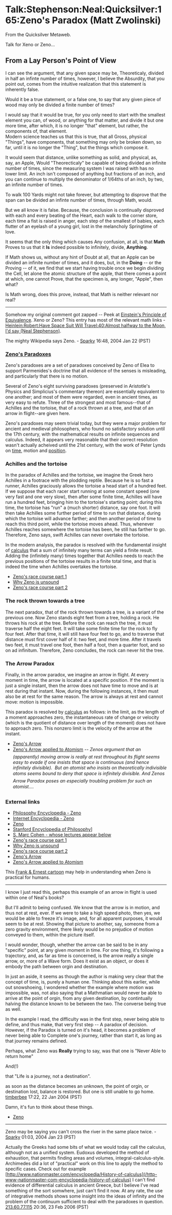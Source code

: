 
# Talk:Stephenson:Neal:Quicksilver:165:Zeno's Paradox (Matt Zwolinski)

From the Quicksilver Metaweb.

Talk for Xeno or Zeno...


## From a Lay Person's Point of View


I can see the argument, that any given space may be, Theoreticaly, divided in half an infinte number of times, however, I believe the Absurdity, that you point out, comes from the intuitive realization that this statement is inherently false.

Would it be a true statement, or a false one, to say that any given piece of wood may only be divided a finite number of times?

I would say that it would be true, for you only need to start with the smallest element you can, of wood, or anything for that matter, and divide it but one more time, after which, it is no longer "that" element, but rather, the components of, that element.   
Modern science teaches us that this is true, that all Gross, physical "Things", have components, that something may only be broken down, so far, until it is no longer the "Thing", but the things which compose it.

It would seem that distance, unlike something as solid, and physical, as, say, an Apple, Would "Theorecticaly" be capable of being divided an infinite number of times, since the measuring system I was raised with has no lower limit. An inch isn't composed of anything but fractions of an inch, and you can continue to multiply the denominator of 1/64ths of an inch, by two, an infinite number of times. 

To walk 100 Yards might not take forever, but attempting to disprove that the span can be divided an infinte number of times, through Math, would.

But we all know it is false. Because, the conclusion is continually disproved with each and every beating of the Heart, each walk to the corner store, each time a fist is raised in anger, each step of the smallest of babies, each flutter of an eyelash of a young girl, lost in the melancholy Springtime of love.

It seems that the only thing which causes Any confusion, at all, is that **Math** Proves to us that it **Is** indeed possible to infinitely, divide, **Anything**.

If Math shows us, without any hint of Doubt at all, that an Apple can be divided an infinite number of times, and it does, but, in the **Doing** -- or the Proving -- of it, we find that we start having trouble once we begin dividing the Cell, let alone the atomic structure of the apple, that there comes a point at which, one cannot Prove, that the specimen is, any longer, "Apple", then what? 

Is Math wrong, does this prove, instead, that Math is neither relevant nor real?


---


Somehow my original comment got zapped -- Peek at [Einstein's Principle of Equivalence](/einstein-s-principle-of-equivalence). Xeno or Zeno? This entry has most of the relevant math links - [Heinlein:Robert:Have Space Suit Will Travel:40:Almost halfway to the Moon, I'd say (Neal Stephenson)](/heinlein-robert-have-space-suit-will-travel-40-almost-halfway-to-the-moon-i-d-say-neal-stephenson).

The mighty Wikipedia says Zeno. - [Sparky](/user-stsparky) 16:48, 2004 Jan 22 (PST)

### [Zeno's Paradoxes](/http-en2-wikipedia-org-wiki-zeno-s-paradoxes)


Zeno's paradoxes are a set of paradoxes conceived by Zeno of Elea to support Parmenides's doctrine that all evidence of the senses is misleading, and particularly that there is no motion. 

Several of Zeno's eight surviving paradoxes (preserved in Aristotle's Physics and Simplicius's commentary thereon) are essentially equivalent to one another; and most of them were regarded, even in ancient times, as very easy to refute. Three of the strongest and most famous--that of Achilles and the tortoise, that of a rock thrown at a tree, and that of an arrow in flight--are given here. 

Zeno's paradoxes may seem trivial today, but they were a major problem for ancient and medieval philosophers, who found no satisfactory solution until the 17th century, with the mathematical results on infinite sequences and calculus. Indeed, it appears very reasonable that their correct resolution wasn't actually acheived until the 21st century, with the work of Peter Lynds on [time](/time-zone), motion and [position](/position). 

### Achilles and the tortoise

 
In the paradox of Achilles and the tortoise, we imagine the Greek hero Achilles in a footrace with the plodding reptile. Because he is so fast a runner, Achilles graciously allows the tortoise a head start of a hundred feet. If we suppose that each racer start running at some constant speed (one very fast and one very slow), then after some finite time, Achilles will have run a hundred feet, bringing him to the tortoise's starting point; during this time, the tortoise has "run" a (much shorter) distance, say one foot. It will then take Achilles some further period of time to run that distance, during which the tortoise will advance farther; and then another period of time to reach this third point, while the tortoise moves ahead. Thus, whenever Achilles reaches somewhere the tortoise has been, he still has farther to go. Therefore, Zeno says, swift Achilles can never overtake the tortoise. 

In the modern analysis, the paradox is resolved with the fundamental insight of [calculus](/calculus) that a sum of infinitely many terms can yield a finite result. Adding the (infinitely many) times together that Achilles needs to reach the previous positions of the tortoise results in a finite total time, and that is indeed the time when Achilles overtakes the tortoise.

* [Zeno's race course part 1](/http-faculty-washington-edu-smcohen-320-zeno1-htm)
* [Why Zeno is unsound](/http-faculty-washington-edu-smcohen-320-zeno2-htm)
* [Zeno's race course part 2](/http-faculty-washington-edu-smcohen-320-zeno3-htm)


### The rock thrown towards a tree


The next paradox, that of the rock thrown towards a tree, is a variant of the previous one. Now Zeno stands eight feet from a tree, holding a rock. He throws his rock at the tree. Before the rock can reach the tree, it must traverse half the eight feet. It will take some finite time for the rock to fly four feet. After that time, it will still have four feet to go, and to traverse that distance must first cover half of it: two feet, and more time. After it travels two feet, it must travel one foot, then half a foot, then a quarter foot, and so on ad infinitum. Therefore, Zeno concludes, the rock can never hit the tree.

### The Arrow Paradox


Finally, in the arrow paradox, we imagine an arrow in flight. At every moment in time, the arrow is located at a specific position. If the moment is just a single instant, then the arrow does not have time to move and is at rest during that instant. Now, during the following instances, it then must also be at rest for the same reason. The arrow is always at rest and cannot move: motion is impossible. 

This paradox is resolved by [calculus](/calculus) as follows: in the limit, as the length of a moment approaches zero, the instantaneous rate of change or velocity (which is the quotient of distance over length of the moment) does not have to approach zero. This nonzero limit is the velocity of the arrow at the instant. 

* [Zeno's Arrow](/http-faculty-washington-edu-smcohen-320-zenoarrow-html)
* [Zeno's Arrow applied to Atomism](/http-faculty-washington-edu-smcohen-320-atomism-htm-arrow) -- *Zenos argument that an (apparently) moving arrow is really at rest throughout its flight seems easy to evade if one insists that space is continuous (and hence infinitely divisible).  But an atomist who insists on theoretically indivisible atoms seems bound to deny that space is infinitely divisible. And Zenos Arrow Paradox poses an especially troubling problem for such an atomist....*


### External links


* [Philosophy Encyclopedia - Zeno](/http-plato-evansville-edu-public-burnet-ch8a-htm)
* [Internet Encyclopedia - Zeno](/http-www-utm-edu-research-iep-z-zenoelea-htm)
* [Zeno](/http-www-mathacademy-com-pr-prime-articles-zeno-tort-index)
* [Stanford Encyclopedia of Philosophy](/http-plato-stanford-edu)]
* [S. Marc Cohen - whose lectures appear below](/http-faculty-washington-edu-smcohen)
* [Zeno's race course part 1](/http-faculty-washington-edu-smcohen-320-zeno1-htm)
* [Why Zeno is unsound](/http-faculty-washington-edu-smcohen-320-zeno2-htm)
* [Zeno's race course part 2](/http-faculty-washington-edu-smcohen-320-zeno3-htm)
* [Zeno's Arrow](/http-faculty-washington-edu-smcohen-320-zenoarrow-html)
* [Zeno's Arrow applied to Atomism](/http-faculty-washington-edu-smcohen-320-atomism-htm-arrow)

This [Frank & Ernest cartoon](/http-faculty-washington-edu-smcohen-320-zenof-e-gif) may help in understanding when Zeno is practical for humans.



---


I know I just read this, perhaps this example of an arrow in flight is used within one of Neal's books?

But I'll admit to being confused. We know that the arrow is in motion, and thus not at rest, ever. If we were to take a high speed photo, then yes, we would be able to freeze it's image, and, for all apparent purposes, it would seem to be at rest. Showing that picture to another, say, someone from a zero gravity environment, there likely would be no prejudice of motion conveyed to them, within the picture itself.

I would wonder, though, whether the arrow can be said to be in any "specific" point, at any given moment in time. For one thing, it's following a trajectory, and, as far as time is concerned, is the arrow really a single arrow, or, more of a Wave form. Does it exist as an object, or does it embody the path between orgin and destination.

In just an aside, it seems as though the author is making very clear that the concept of time, is, purely a human one. 
Thinking about this earlier, while out snowshoeing, I wondered whether the example where motion was impossible, was, not also saying that a Mathmatian would never be able to arrive at the point of orgin, from any given destination, by contintually halving the distance known to be between the two. The converse being true as well.

In the example I read, the difficulty was in the first step, never being able to define, and thus make, that very first step -- A paradox of decision. However, if the Paradox is turned on it's head, it becomes a problem of never being able to Complete one's journey, rather than start it, as long as that journey remains defined.

Perhaps, what Zeno was **Really** trying to say, was that one is "Never Able to return home"

And(!)

that "Life is a journey, not a destination".

as soon as the distance becomes an unknown, the point of orgin, or destination lost, balance is restored. But one is still unable to go home. [timberbee](/user-timberbee) 17:22, 22 Jan 2004 (PST)

Damn, it's fun to think about these things.

* [Zeno](/http-www-mathacademy-com-pr-prime-articles-zeno-tort-index)



---


Zeno may be saying you can't cross the river in the same place twice. - [Sparky](/user-stsparky) 01:03, 2004 Jan 23 (PST)

Actually the Greeks had some bits of what we would today call the calculus, although not as a unified system.
Eudoxus developed the method of exhaustion, that permits finding areas and volumes, integral-calculus-style. Archimedes did a lot of "practical" work on this line to apply the method to specific cases.
Check out for example [http://www.nationmaster.com/encyclopedia/History-of-calculus](/http-www-nationmaster-com-encyclopedia-history-of-calculus)
I can't find evidence of differential calculus in ancient Greece, but I believe I've read something of the sort somwhere, just can't find it now. At any rate, the use of integrative methods shows some insight into the ideas of infinity and the problem of the continuum sufficient to deal with the paradoxes in question.
[213.60.77.115](/user-213-60-77-115) 20:36, 23 Feb 2006 (PST)
